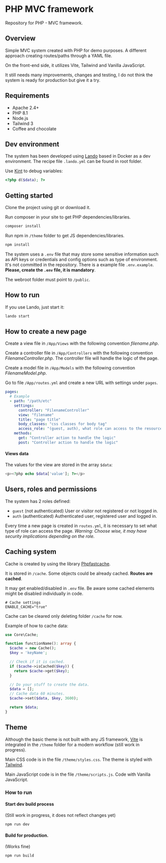 # PHP MVC framework

Repository for PHP - MVC framework.

## Overview

Simple MVC system created with PHP for demo purposes. A different approach creating routes/paths through a YAML file.

On the front-end side, it utilizes Vite, Tailwind and Vanilla JavaScript.

It still needs many improvements, changes and testing, I do not think the system is ready for production but give it a try.

## Requirements

- Apache 2.4+
- PHP 8.1
- Node.js
- Tailwind 3
- Coffee and chocolate

## Dev environment

The system has been developed using [Lando](https://lando.dev) based in Docker as a dev environment. The recipe file `.lando.yml` can be found in root folder.

Use [Kint](https://kint-php.github.io/kint/) to debug variables:

```php
<?php d($data); ?>
```

## Getting started

Clone the project using git or download it.

Run composer in your site to get PHP dependencies/libraries.

```bash
composer install
```

Run npm in `/theme` folder to get JS dependencies/libraries.

```bash
npm install
```

The system uses a `.env` file that may store some sensitive information such as API keys or credentials and config options such as type of environment. It's not committed in the repository. There is a example file `.env.example`. **Please, create the `.env` file, it is mandatory**.

The webroot folder must point to `/public`.

## How to run

If you use Lando, just start it:

```bash
lando start
```

## How to create a new page

Create a view file in `/App/Views` with the following convention _filename.php_.

Create a controller file in `/App/Controllers` with the following convention _FilenameController.php_. The controller file will handle the logic of the page.

Create a model file in `/App/Models` with the following convention _FilenameModel.php_.

Go to file `/App/routes.yml` and create a new URL with settings under `pages`.

```yaml
pages:
  # Example
  - path: "/path/etc"
    settings:
      controller: "FilenameController"
      view: "filename"
      title: "page title"
      body_classes: "css classes for body tag"
      access_role: "(guest, auth), what role can access to the resource"
    methods:
      get: "Controller action to handle the logic"
      post: "Controller action to handle the logic"
```

#### Views data

The values for the view are stored in the array `$data`:

```php
<p><?php echo $data['value']; ?></p>
```

## Users, roles and permissions

The system has 2 roles defined:

- `guest` (not authenticated) User or visitor not registered or not logged in.
- `auth` (authenticated) Authenticated user, registered user and logged in.

Every time a new page is created in `routes.yml`, it is necessary to set what type of role can access the page. _Warning: Choose wise, it may have security implications depending on the role._

## Caching system

Cache is created by using the library [Phpfastcache](https://www.phpfastcache.com).

It is stored in `/cache`.
Some objects could be already cached.
**Routes are cached**.

It may get enabled/disabled in `.env` file. Be aware some cached elements might be disabled individually in code.

```
# Cache settings
ENABLE_CACHE="true"
```

Cache can be cleared only deleting folder `/cache` for now.

Example of how to cache data:

```php
use Core\Cache;

function functionName(): array {
  $cache = new Cache();
  $key = 'keyName';

  // Check if it is cached.
  if ($cache->isCached($key)) {
    return $cache->get($key);
  }

  // Do your stuff to create the data.
  $data = [];
  // Cache data 60 minutes.
  $cache->set($data, $key, 3600);

  return $data;
}
```

## Theme

Although the basic theme is not built with any JS framework, [Vite](https://vitejs.dev/) is integrated in the `/theme` folder for a modern workflow (still work in progress).

Main CSS code is in the file `/theme/styles.css`. The theme is styled with [Tailwind](https://tailwindcss.com).

Main JavaScript code is in the file `/theme/scripts.js`. Code with Vanilla JavaScript.

### How to run

#### Start dev build process

(Still work in progress, it does not reflect changes yet)

```bash
npm run dev
```

#### Build for production.

(Works fine)

```bash
npm run build
```
